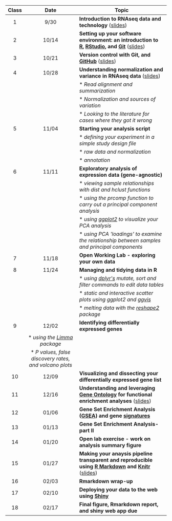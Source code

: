 
Class   |   Date    |   Topic   |
:------:|:---------:|-----------|
1   |   9/30    |   __Introduction to RNAseq data and technology__ ([slides](http://bit.ly/1OEOK7i))
2   |   10/14   |   __Setting up your software environment: an introduction to [R](http://www.r-project.org/), [RStudio](http://www.rstudio.com/), and [Git](http://git-scm.com/)__ ([slides](http://bit.ly/1W2veWM))
3   |   10/21   |   __Version control with Git, and [GitHub](https://github.com/)__ ([slides](http://bit.ly/1i1ljOl))
4   |   10/28   |   __Understanding normalization and variance in RNAseq data__ ([slides](http://bit.ly/1Reigie))
    |           |   * _Read alignment and summarization_
    |           |   * _Normalization and sources of variation_
    |           |   * _Looking to the literature for cases where they got it wrong_
5   |   11/04   |   __Starting your analysis script__
    |           |   * _defining your experiment in a simple study design file_
    |           |   * _raw data and normalization_
    |           |   * _annotation_
6   |   11/11   |   __Exploratory analysis of expression data (gene-agnostic)__
    |           |   * _viewing sample relationships with dist and hclust functions_ 
    |           |   * _using the prcomp function to carry out a principal component analysis_
    |           |   * _using [ggplot2](http://ggplot2.org/) to visualize your PCA analysis_
    |           |   * _using PCA 'loadings' to examine the relationship between samples and principal components_
7   |   11/18   |   __Open Working Lab - exploring your own data__
8   |   11/24   |   __Managing and tidying data in R__
    |       |   * _using [dplyr's](http://cran.rstudio.com/web/packages/dplyr/vignettes/introduction.html) mutate, sort and filter commands to edit data tables_
    |       |   * _static and interactive scatter plots using ggplot2 and [ggvis](http://ggvis.rstudio.com/)_
    |       |   * _melting data with the [reshape2](http://www.seananderson.ca/2013/10/19/reshape.html) package_
9 | 12/02 | __Identifying differentially expressed genes__
  |     | * _using the [Limma](http://www.bioconductor.org/packages/release/bioc/html/limma.html) package_
  |     | * _P values, false discovery rates, and volcano plots_
10 | 12/09  | __Visualizing and dissecting your differentially expressed gene list__
11 | 12/16  | __Understanding and leveraging [Gene Ontology](http://geneontology.org/) for functional enrichment analyses__ ([slides](http://bit.ly/1RO6r5V))
12 | 01/06  | __Gene Set Enrichment Analysis ([GSEA](http://www.broadinstitute.org/gsea/index.jsp)) and gene [signatures](http://www.broadinstitute.org/gsea/msigdb/index.jsp)__
13 | 01/13  | __Gene Set Enrichment Analysis-part II__
14  | 01/20 | __Open lab exercise - work on analysis summary figure__
15  | 01/27  | __Making your anaysis pipeline transparent and reproducible using [R Markdown](http://rmarkdown.rstudio.com/) and [Knitr](http://yihui.name/knitr/)__ ([slides](http://bit.ly/20teLJX))
16  | 02/03 | __Rmarkdown wrap-up__
17  | 02/10 | __Deploying your data to the web using [Shiny](https://shiny.rstudio.com)__ 
18  | 02/17 | __Final figure, Rmarkdown report, and shiny web app due__ 